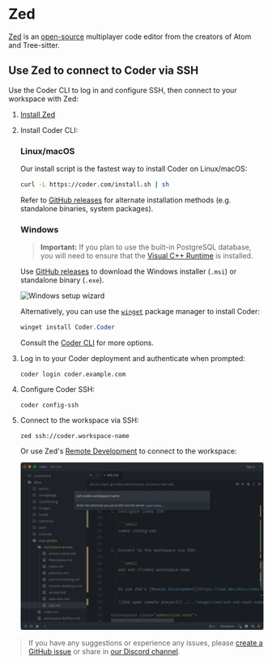 # Zed

[Zed](https://zed.dev/) is an [open-source](https://github.com/zed-industries/zed)
multiplayer code editor from the creators of Atom and Tree-sitter.

## Use Zed to connect to Coder via SSH

Use the Coder CLI to log in and configure SSH, then connect to your workspace with Zed:

1. [Install Zed](https://zed.dev/docs/)
1. Install Coder CLI:

   <!-- copied from docs/install/cli.md make changes there -->

   <div class="tabs">

   ### Linux/macOS

   Our install script is the fastest way to install Coder on Linux/macOS:

   ```sh
   curl -L https://coder.com/install.sh | sh
   ```

   Refer to [GitHub releases](https://github.com/coder/coder/releases) for
   alternate installation methods (e.g. standalone binaries, system packages).

   ### Windows

   > **Important:** If you plan to use the built-in PostgreSQL database, you will
   > need to ensure that the
   > [Visual C++ Runtime](https://learn.microsoft.com/en-US/cpp/windows/latest-supported-vc-redist#latest-microsoft-visual-c-redistributable-version)
   > is installed.

   Use [GitHub releases](https://github.com/coder/coder/releases) to download the
   Windows installer (`.msi`) or standalone binary (`.exe`).

   ![Windows setup wizard](../images/install/windows-installer.png)

   Alternatively, you can use the
   [`winget`](https://learn.microsoft.com/en-us/windows/package-manager/winget/#use-winget)
   package manager to install Coder:

   ```powershell
   winget install Coder.Coder
   ```

   </div>

   Consult the [Coder CLI](../../install/cli.md) for more options.

1. Log in to your Coder deployment and authenticate when prompted:

   ```shell
   coder login coder.example.com
   ```

1. Configure Coder SSH:

   ```shell
   coder config-ssh
   ```

1. Connect to the workspace via SSH:

   ```shell
   zed ssh://coder.workspace-name
   ```

   Or use Zed's [Remote Development](https://zed.dev/docs/remote-development#setup) to connect to the workspace:

   ![Zed open remote project](../../images/zed/zed-ssh-open-remote.png)

<blockquote class="admonition note">

If you have any suggestions or experience any issues, please
[create a GitHub issue](https://github.com/coder/coder/issues) or share in
[our Discord channel](https://discord.gg/coder).

</blockquote>
